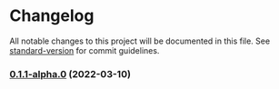 # Changelog

All notable changes to this project will be documented in this file. See [standard-version](https://github.com/conventional-changelog/standard-version) for commit guidelines.

### [0.1.1-alpha.0](https://github.com/ItsMidnights/production-app-template/compare/v0.1.1...v0.1.1-alpha.0) (2022-03-10)
